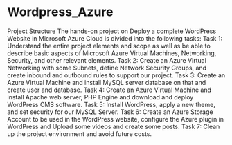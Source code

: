 # Wordpress_Azure

Project Structure
The hands-on project on Deploy a complete WordPress Website in Microsoft Azure Cloud is divided into the following tasks:
Task 1: Understand the entire project elements and scope as well as be able to describe basic aspects of Microsoft Azure Virtual Machines, Networking, Security, and other relevant elements.
Task 2: Create an Azure Virtual Networking with some Subnets, define Network Security Groups, and create inbound and outbound rules to support our project.
Task 3: Create an Azure Virtual Machine and install MySQL server database on that and create user and database.
Task 4: Create an Azure Virtual Machine and install Apache web server, PHP Engine and download and deploy WordPress CMS software.
Task 5: Install WordPress, apply a new theme, and set security for our MySQL Server.
Task 6: Create an Azure Storage Account to be used in the WordPress website, configure the Azure plugin in WordPress and Upload some videos and create some posts.
Task 7: Clean up the project environment and avoid future costs.
